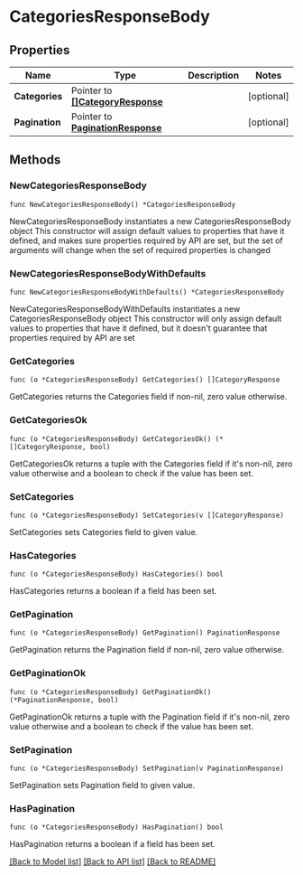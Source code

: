 # CategoriesResponseBody

## Properties

Name | Type | Description | Notes
------------ | ------------- | ------------- | -------------
**Categories** | Pointer to [**[]CategoryResponse**](CategoryResponse.md) |  | [optional] 
**Pagination** | Pointer to [**PaginationResponse**](PaginationResponse.md) |  | [optional] 

## Methods

### NewCategoriesResponseBody

`func NewCategoriesResponseBody() *CategoriesResponseBody`

NewCategoriesResponseBody instantiates a new CategoriesResponseBody object
This constructor will assign default values to properties that have it defined,
and makes sure properties required by API are set, but the set of arguments
will change when the set of required properties is changed

### NewCategoriesResponseBodyWithDefaults

`func NewCategoriesResponseBodyWithDefaults() *CategoriesResponseBody`

NewCategoriesResponseBodyWithDefaults instantiates a new CategoriesResponseBody object
This constructor will only assign default values to properties that have it defined,
but it doesn't guarantee that properties required by API are set

### GetCategories

`func (o *CategoriesResponseBody) GetCategories() []CategoryResponse`

GetCategories returns the Categories field if non-nil, zero value otherwise.

### GetCategoriesOk

`func (o *CategoriesResponseBody) GetCategoriesOk() (*[]CategoryResponse, bool)`

GetCategoriesOk returns a tuple with the Categories field if it's non-nil, zero value otherwise
and a boolean to check if the value has been set.

### SetCategories

`func (o *CategoriesResponseBody) SetCategories(v []CategoryResponse)`

SetCategories sets Categories field to given value.

### HasCategories

`func (o *CategoriesResponseBody) HasCategories() bool`

HasCategories returns a boolean if a field has been set.

### GetPagination

`func (o *CategoriesResponseBody) GetPagination() PaginationResponse`

GetPagination returns the Pagination field if non-nil, zero value otherwise.

### GetPaginationOk

`func (o *CategoriesResponseBody) GetPaginationOk() (*PaginationResponse, bool)`

GetPaginationOk returns a tuple with the Pagination field if it's non-nil, zero value otherwise
and a boolean to check if the value has been set.

### SetPagination

`func (o *CategoriesResponseBody) SetPagination(v PaginationResponse)`

SetPagination sets Pagination field to given value.

### HasPagination

`func (o *CategoriesResponseBody) HasPagination() bool`

HasPagination returns a boolean if a field has been set.


[[Back to Model list]](../README.md#documentation-for-models) [[Back to API list]](../README.md#documentation-for-api-endpoints) [[Back to README]](../README.md)


